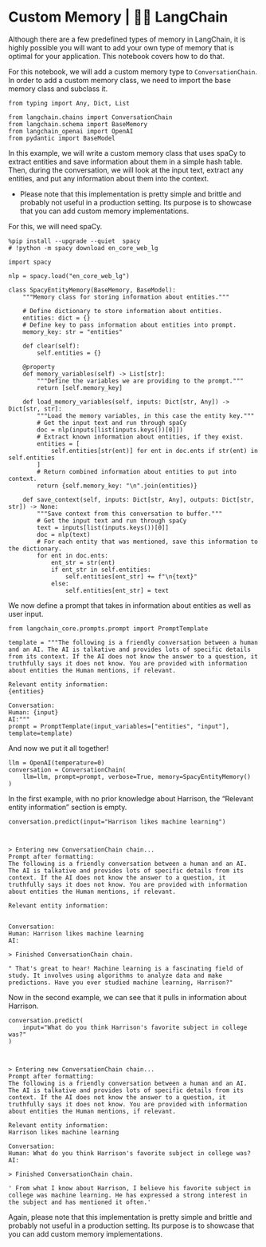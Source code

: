 # Custom Memory | 🦜️🔗 LangChain
Although there are a few predefined types of memory in LangChain, it is highly possible you will want to add your own type of memory that is optimal for your application. This notebook covers how to do that.

For this notebook, we will add a custom memory type to `ConversationChain`. In order to add a custom memory class, we need to import the base memory class and subclass it.

```
from typing import Any, Dict, List

from langchain.chains import ConversationChain
from langchain.schema import BaseMemory
from langchain_openai import OpenAI
from pydantic import BaseModel

```


In this example, we will write a custom memory class that uses spaCy to extract entities and save information about them in a simple hash table. Then, during the conversation, we will look at the input text, extract any entities, and put any information about them into the context.

*   Please note that this implementation is pretty simple and brittle and probably not useful in a production setting. Its purpose is to showcase that you can add custom memory implementations.

For this, we will need spaCy.

```
%pip install --upgrade --quiet  spacy
# !python -m spacy download en_core_web_lg

```


```
import spacy

nlp = spacy.load("en_core_web_lg")

```


```
class SpacyEntityMemory(BaseMemory, BaseModel):
    """Memory class for storing information about entities."""

    # Define dictionary to store information about entities.
    entities: dict = {}
    # Define key to pass information about entities into prompt.
    memory_key: str = "entities"

    def clear(self):
        self.entities = {}

    @property
    def memory_variables(self) -> List[str]:
        """Define the variables we are providing to the prompt."""
        return [self.memory_key]

    def load_memory_variables(self, inputs: Dict[str, Any]) -> Dict[str, str]:
        """Load the memory variables, in this case the entity key."""
        # Get the input text and run through spaCy
        doc = nlp(inputs[list(inputs.keys())[0]])
        # Extract known information about entities, if they exist.
        entities = [
            self.entities[str(ent)] for ent in doc.ents if str(ent) in self.entities
        ]
        # Return combined information about entities to put into context.
        return {self.memory_key: "\n".join(entities)}

    def save_context(self, inputs: Dict[str, Any], outputs: Dict[str, str]) -> None:
        """Save context from this conversation to buffer."""
        # Get the input text and run through spaCy
        text = inputs[list(inputs.keys())[0]]
        doc = nlp(text)
        # For each entity that was mentioned, save this information to the dictionary.
        for ent in doc.ents:
            ent_str = str(ent)
            if ent_str in self.entities:
                self.entities[ent_str] += f"\n{text}"
            else:
                self.entities[ent_str] = text

```


We now define a prompt that takes in information about entities as well as user input.

```
from langchain_core.prompts.prompt import PromptTemplate

template = """The following is a friendly conversation between a human and an AI. The AI is talkative and provides lots of specific details from its context. If the AI does not know the answer to a question, it truthfully says it does not know. You are provided with information about entities the Human mentions, if relevant.

Relevant entity information:
{entities}

Conversation:
Human: {input}
AI:"""
prompt = PromptTemplate(input_variables=["entities", "input"], template=template)

```


And now we put it all together!

```
llm = OpenAI(temperature=0)
conversation = ConversationChain(
    llm=llm, prompt=prompt, verbose=True, memory=SpacyEntityMemory()
)

```


In the first example, with no prior knowledge about Harrison, the “Relevant entity information” section is empty.

```
conversation.predict(input="Harrison likes machine learning")

```


```


> Entering new ConversationChain chain...
Prompt after formatting:
The following is a friendly conversation between a human and an AI. The AI is talkative and provides lots of specific details from its context. If the AI does not know the answer to a question, it truthfully says it does not know. You are provided with information about entities the Human mentions, if relevant.

Relevant entity information:


Conversation:
Human: Harrison likes machine learning
AI:

> Finished ConversationChain chain.

```


```
" That's great to hear! Machine learning is a fascinating field of study. It involves using algorithms to analyze data and make predictions. Have you ever studied machine learning, Harrison?"

```


Now in the second example, we can see that it pulls in information about Harrison.

```
conversation.predict(
    input="What do you think Harrison's favorite subject in college was?"
)

```


```


> Entering new ConversationChain chain...
Prompt after formatting:
The following is a friendly conversation between a human and an AI. The AI is talkative and provides lots of specific details from its context. If the AI does not know the answer to a question, it truthfully says it does not know. You are provided with information about entities the Human mentions, if relevant.

Relevant entity information:
Harrison likes machine learning

Conversation:
Human: What do you think Harrison's favorite subject in college was?
AI:

> Finished ConversationChain chain.

```


```
' From what I know about Harrison, I believe his favorite subject in college was machine learning. He has expressed a strong interest in the subject and has mentioned it often.'

```


Again, please note that this implementation is pretty simple and brittle and probably not useful in a production setting. Its purpose is to showcase that you can add custom memory implementations.